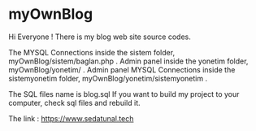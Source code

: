 # myOwnBlog
Hi Everyone !
There is my blog web site source codes.

The MYSQL Connections inside the sistem folder, myOwnBlog/sistem/baglan.php .
Admin panel inside the yonetim folder, myOwnBlog/yonetim/ .
Admin panel MYSQL Connections inside the sistemyonetim folder, myOwnBlog/yonetim/sistemyonetim .

The SQL files name is blog.sql 
If you want to build my project to your computer, check sql files and rebuild it.

The link : https://www.sedatunal.tech

